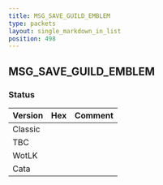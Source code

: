 ```yaml
---
title: MSG_SAVE_GUILD_EMBLEM
type: packets
layout: single_markdown_in_list
position: 498
---
```


## MSG_SAVE_GUILD_EMBLEM

### Status

Version | Hex | Comment
---------- | ---------- | ---------- 
Classic |  |  
TBC |  |  
WotLK |  |  
Cata |  |  
